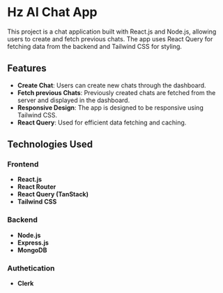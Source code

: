 # Hz AI Chat App

This project is a chat application built with React.js and Node.js, allowing users to create and fetch previous chats. The app uses React Query for fetching data from the backend and Tailwind CSS for styling.

## Features

- **Create Chat**: Users can create new chats through the dashboard.
- **Fetch previous Chats**: Previously created chats are fetched from the server and displayed in the dashboard.
- **Responsive Design**: The app is designed to be responsive using Tailwind CSS.
- **React Query**: Used for efficient data fetching and caching.

## Technologies Used

### Frontend

- **React.js**
- **React Router**
- **React Query (TanStack)**
- **Tailwind CSS**

### Backend

- **Node.js**
- **Express.js**
- **MongoDB**

### Authetication

- **Clerk**
